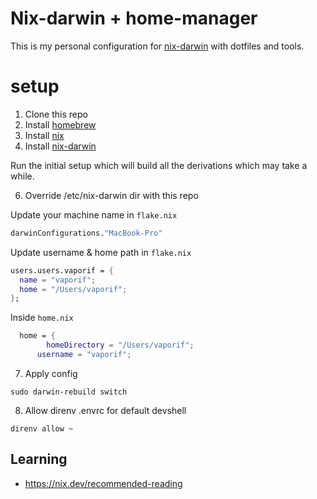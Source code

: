 # Nix-darwin + home-manager
This is my personal configuration for [nix-darwin](https://github.com/nix-darwin/nix-darwin) with dotfiles and tools.

# setup

1. Clone this repo
2. Install [homebrew](https://brew.sh/)
4. Install [nix](https://determinate.systems/nix-installer/)
5. Install [nix-darwin](https://github.com/nix-darwin/nix-darwin)

Run the initial setup which will build all the derivations which may take a while.

6. Override /etc/nix-darwin dir with this repo

Update your machine name in `flake.nix`

```flake.nix
darwinConfigurations."MacBook-Pro"
```

Update username & home path in `flake.nix`
```flake.nix
users.users.vaporif = {
  name = "vaporif";
  home = "/Users/vaporif";
};
```

Inside `home.nix`
```home.nix
  home = {
        homeDirectory = "/Users/vaporif";
      username = "vaporif";

```
7. Apply config
```shell
sudo darwin-rebuild switch
```

8. Allow direnv .envrc for default devshell
```shell
direnv allow ~
```

## Learning

- https://nix.dev/recommended-reading

